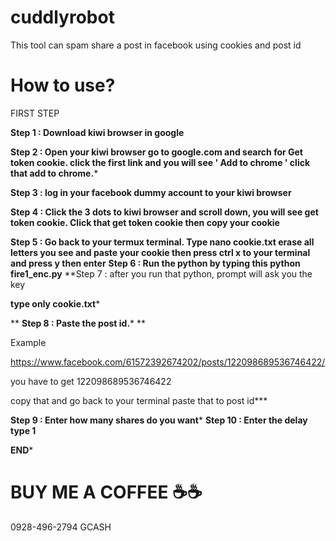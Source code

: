 # cuddlyrobot
This tool can spam share a post in facebook using cookies and post id
# How to use?
FIRST STEP

**Step 1 : Download kiwi browser in google**

**Step 2 : Open your kiwi browser go to google.com and search for Get token cookie. click the first link and you will see ' Add to chrome ' click that add to chrome.***

**Step 3 : log in your facebook dummy account to your kiwi browser**

**Step 4 : Click the 3 dots to kiwi browser and scroll down, you will see get token cookie. Click that get token cookie then copy your cookie**

**Step 5 : Go back to your termux terminal. Type nano cookie.txt erase all letters you see and paste your cookie then press ctrl x to your terminal and press y then enter**
**Step 6 : Run the python by typing this python fire1_enc.py**
**Step 7 : after you run that python, prompt will ask you the key
 
**type only cookie.txt***

**
**Step 8 : Paste the post id.*** 
**

Example 

https://www.facebook.com/61572392674202/posts/122098689536746422/


you have to get 122098689536746422

copy that and go back to your terminal paste that to post id***


**Step 9 : Enter how many shares do you want***
**Step 10 : Enter the delay type 1**

**END***
# BUY ME A COFFEE ☕☕ 
0928-496-2794 GCASH

